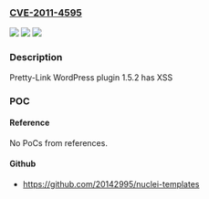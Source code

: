 ### [CVE-2011-4595](https://cve.mitre.org/cgi-bin/cvename.cgi?name=CVE-2011-4595)
![](https://img.shields.io/static/v1?label=Product&message=pretty-link%20plugin&color=blue)
![](https://img.shields.io/static/v1?label=Version&message=1.5.2%20&color=brightgreen)
![](https://img.shields.io/static/v1?label=Vulnerability&message=XSS&color=brightgreen)

### Description

Pretty-Link WordPress plugin 1.5.2 has XSS

### POC

#### Reference
No PoCs from references.

#### Github
- https://github.com/20142995/nuclei-templates

